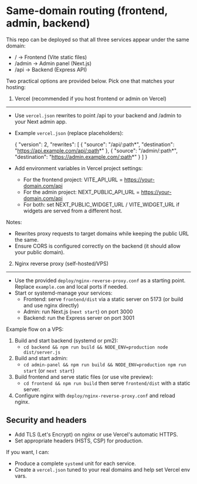 # Same-domain routing (frontend, admin, backend)

This repo can be deployed so that all three services appear under the same domain:

- /           -> Frontend (Vite static files)
- /admin      -> Admin panel (Next.js)
- /api        -> Backend (Express API)

Two practical options are provided below. Pick one that matches your hosting:

1) Vercel (recommended if you host frontend or admin on Vercel)
---------------------------------

- Use `vercel.json` rewrites to point /api to your backend and /admin to your Next admin app.
- Example `vercel.json` (replace placeholders):

  {
    "version": 2,
    "rewrites": [
      { "source": "/api/:path*", "destination": "https://api.example.com/api/:path*" },
      { "source": "/admin/:path*", "destination": "https://admin.example.com/:path*" }
    ]
  }

- Add environment variables in Vercel project settings:
  - For the frontend project: VITE_API_URL = https://your-domain.com/api
  - For the admin project: NEXT_PUBLIC_API_URL = https://your-domain.com/api
  - For both: set NEXT_PUBLIC_WIDGET_URL / VITE_WIDGET_URL if widgets are served from a different host.

Notes:
- Rewrites proxy requests to target domains while keeping the public URL the same.
- Ensure CORS is configured correctly on the backend (it should allow your public domain).

2) Nginx reverse proxy (self-hosted/VPS)
---------------------------------

- Use the provided `deploy/nginx-reverse-proxy.conf` as a starting point. Replace `example.com` and local ports if needed.
- Start or systemd-manage your services:
  - Frontend: serve `frontend/dist` via a static server on 5173 (or build and use nginx directly)
  - Admin: run Next.js (`next start`) on port 3000
  - Backend: run the Express server on port 3001

Example flow on a VPS:

1. Build and start backend (systemd or pm2):
   - `cd backend && npm run build && NODE_ENV=production node dist/server.js`
2. Build and start admin:
   - `cd admin-panel && npm run build && NODE_ENV=production npm run start` (or `next start`)
3. Build frontend and serve static files (or use vite preview):
   - `cd frontend && npm run build` then serve `frontend/dist` with a static server.
4. Configure nginx with `deploy/nginx-reverse-proxy.conf` and reload nginx.

Security and headers
--------------------
- Add TLS (Let's Encrypt) on nginx or use Vercel's automatic HTTPS.
- Set appropriate headers (HSTS, CSP) for production.

If you want, I can:
- Produce a complete `systemd` unit for each service.
- Create a `vercel.json` tuned to your real domains and help set Vercel env vars.
